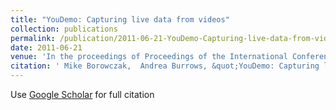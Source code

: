 ```yaml
---
title: "YouDemo: Capturing live data from videos"
collection: publications
permalink: /publication/2011-06-21-YouDemo-Capturing-live-data-from-videos
date: 2011-06-21
venue: 'In the proceedings of Proceedings of the International Conference on Information and Communication Technologies and Applications'
citation: ' Mike Borowczak,  Andrea Burrows, &quot;YouDemo: Capturing live data from videos.&quot; In the proceedings of Proceedings of the International Conference on Information and Communication Technologies and Applications, 2011.'
---
```

Use [Google Scholar](https://scholar.google.com/scholar?q=YouDemo:+Capturing+live+data+from+videos) for full citation